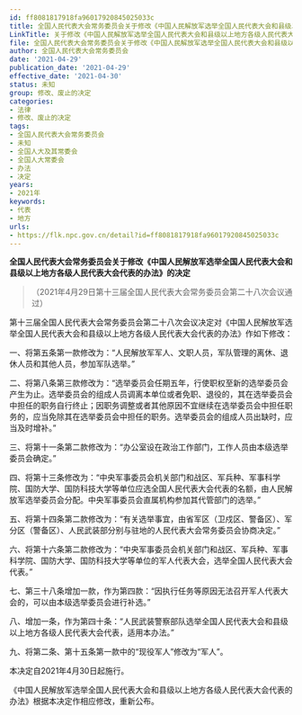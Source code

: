 ```yaml
---
id: ff8081817918fa96017920845025033c
title: 全国人民代表大会常务委员会关于修改《中国人民解放军选举全国人民代表大会和县级以上地方各级人民代表大会代表的办法》的决定
LinkTitle: 关于修改《中国人民解放军选举全国人民代表大会和县级以上地方各级人民代表大会代表的办法》的决定（2021）
file: 全国人民代表大会常务委员会关于修改《中国人民解放军选举全国人民代表大会和县级以上地方各级人民代表大会代表的办法》的决定_20210429_ff8081817918fa96017920845025033c.docx
author: 全国人民代表大会常务委员会
date: '2021-04-29'
publication_date: '2021-04-29'
effective_date: '2021-04-30'
status: 未知
group: 修改、废止的决定
categories:
- 法律
- 修改、废止的决定
tags:
- 全国人民代表大会常务委员会
- 未知
- 全国人大及其常委会
- 全国人大常委会
- 办法
- 决定
years:
- 2021年
keywords:
- 代表
- 地方
urls:
- https://flk.npc.gov.cn/detail?id=ff8081817918fa96017920845025033c
---
```


**全国人民代表大会常务委员会关于修改《中国人民解放军选举全国人民代表大会和县级以上地方各级人民代表大会代表的办法》的决定**

> （2021年4月29日第十三届全国人民代表大会常务委员会第二十八次会议通过）

第十三届全国人民代表大会常务委员会第二十八次会议决定对《中国人民解放军选举全国人民代表大会和县级以上地方各级人民代表大会代表的办法》作如下修改：

一、将第五条第一款修改为：“人民解放军军人、文职人员，军队管理的离休、退休人员和其他人员，参加军队选举。”

二、将第八条第三款修改为：“选举委员会任期五年，行使职权至新的选举委员会产生为止。选举委员会的组成人员调离本单位或者免职、退役的，其在选举委员会中担任的职务自行终止；因职务调整或者其他原因不宜继续在选举委员会中担任职务的，应当免除其在选举委员会中担任的职务。选举委员会的组成人员出缺时，应当及时增补。”

三、将第十一条第二款修改为：“办公室设在政治工作部门，工作人员由本级选举委员会确定。”

四、将第十三条修改为：“中央军事委员会机关部门和战区、军兵种、军事科学院、国防大学、国防科技大学等单位应选全国人民代表大会代表的名额，由人民解放军选举委员会分配。中央军事委员会直属机构参加其代管部门的选举。”

五、将第十四条第二款修改为：“有关选举事宜，由省军区（卫戍区、警备区）、军分区（警备区）、人民武装部分别与驻地的人民代表大会常务委员会协商决定。”

六、将第十六条第二款修改为：“中央军事委员会机关部门和战区、军兵种、军事科学院、国防大学、国防科技大学等单位的军人代表大会，选举全国人民代表大会代表。”

七、第三十八条增加一款，作为第四款：“因执行任务等原因无法召开军人代表大会的，可以由本级选举委员会进行补选。”

八、增加一条，作为第四十条：“人民武装警察部队选举全国人民代表大会和县级以上地方各级人民代表大会代表，适用本办法。”

九、将第二条、第十五条第一款中的“现役军人”修改为“军人”。

本决定自2021年4月30日起施行。

《中国人民解放军选举全国人民代表大会和县级以上地方各级人民代表大会代表的办法》根据本决定作相应修改，重新公布。
